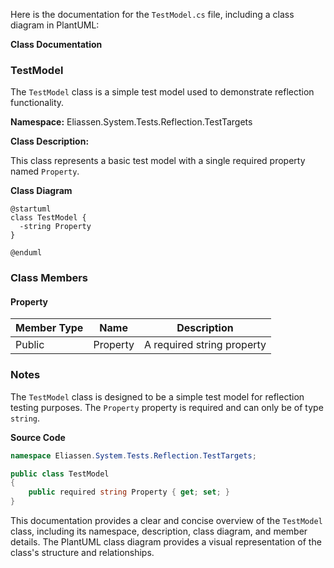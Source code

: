 Here is the documentation for the `TestModel.cs` file, including a class diagram in PlantUML:

**Class Documentation**

### TestModel

The `TestModel` class is a simple test model used to demonstrate reflection functionality.

**Namespace:** Eliassen.System.Tests.Reflection.TestTargets

**Class Description:**

This class represents a basic test model with a single required property named `Property`.

**Class Diagram**

```plantuml
@startuml
class TestModel {
  -string Property
}

@enduml
```

### Class Members

#### Property

| Member Type | Name | Description |
| --- | --- | --- |
| Public | Property | A required string property |

### Notes

The `TestModel` class is designed to be a simple test model for reflection testing purposes. The `Property` property is required and can only be of type `string`.

**Source Code**

```csharp
namespace Eliassen.System.Tests.Reflection.TestTargets;

public class TestModel
{
    public required string Property { get; set; }
}
```

This documentation provides a clear and concise overview of the `TestModel` class, including its namespace, description, class diagram, and member details. The PlantUML class diagram provides a visual representation of the class's structure and relationships.